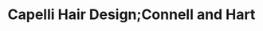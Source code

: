 ---
title: "Capelli Hair Design;Connell and Hart"
url: /corbridge/capelli-hair-design-connell-and-hart/
shop: Friseur
---